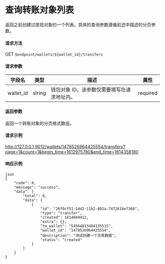 # 查询转账对象列表

返回之前创建过提现对象的一个列表。具体的查询参数遵循前述中描述的分页参数。

#### 请求方法

GET `$endpoint/wallets/${wallet_id}/transfers`

#### 请求参数

| 字段名    | 类型   | 描述                                        | 属性     |
| --------- | ------ | ------------------------------------------- | -------- |
| wallet_id | string | 钱包对象 ID，该参数仅需要填写在请求地址内。 | required |

#### 返回参数

返回一个转账对象的分页格式数组。

#### 请求示例

http://127.0.0.1:9012/wallets/1478526964425554/transfers?page=1&count=1&begin_time=1612975780&end_time=1614358180

#### 响应示例
```
json
{
    "code": 0,
    "message": "success",
    "data": {
        "total": 6,
        "data": [
            {
                "id": "26f0cf51-1dd2-11b2-802a-7472616e7366",
                "type": "transfer",
                "created": 1614049412,
                "extra": {},
                "to_wallet": "54564813484135515",
                "wallet_id": "1478526964425554",
                "description": "测试创建一个交易数据",
                "status": "created"
            }
        ]
    }
}
```
